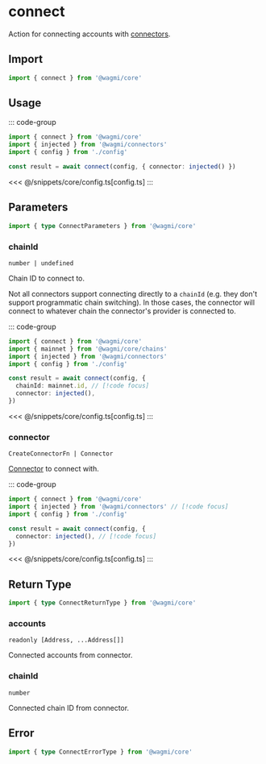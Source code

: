 
# connect

Action for connecting accounts with [connectors](/core/api/connectors).

## Import

```ts
import { connect } from '@wagmi/core'
```

## Usage

::: code-group
```ts [index.ts]
import { connect } from '@wagmi/core'
import { injected } from '@wagmi/connectors'
import { config } from './config'

const result = await connect(config, { connector: injected() })
```
<<< @/snippets/core/config.ts[config.ts]
:::

## Parameters

```ts
import { type ConnectParameters } from '@wagmi/core'
```

### chainId

`number | undefined`

Chain ID to connect to.

Not all connectors support connecting directly to a `chainId` (e.g. they don't support programmatic chain switching). In those cases, the connector will connect to whatever chain the connector's provider is connected to.

::: code-group
```ts [index.ts]
import { connect } from '@wagmi/core'
import { mainnet } from '@wagmi/core/chains'
import { injected } from '@wagmi/connectors'
import { config } from './config'

const result = await connect(config, {
  chainId: mainnet.id, // [!code focus]
  connector: injected(),
})
```
<<< @/snippets/core/config.ts[config.ts]
:::

### connector

`CreateConnectorFn | Connector`

[Connector](/core/api/connectors) to connect with.

::: code-group
```ts [index.ts]
import { connect } from '@wagmi/core'
import { injected } from '@wagmi/connectors' // [!code focus]
import { config } from './config'

const result = await connect(config, {
  connector: injected(), // [!code focus]
})
```
<<< @/snippets/core/config.ts[config.ts]
:::

## Return Type

```ts
import { type ConnectReturnType } from '@wagmi/core'
```

### accounts

`readonly [Address, ...Address[]]`

Connected accounts from connector.

### chainId

`number`

Connected chain ID from connector.

## Error

```ts
import { type ConnectErrorType } from '@wagmi/core'
```

<!--@include: @shared/mutation-imports.md-->
